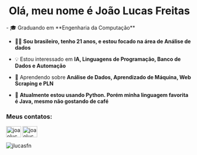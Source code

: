 <h1 align="center">Olá, meu nome é João Lucas Freitas</h1>
- 🎓 Graduando em **Engenharia da Computação**

- 👦🏻 **Sou brasileiro, tenho 21 anos, e estou focado na área de Análise de dados**

- 💡 Estou interessado em **IA, Linguagens de Programação, Banco de Dados e Automação**

- 🌱 Aprendendo sobre **Análise de Dados, Aprendizado de Máquina, Web Scraping e PLN**

- 🐍 **Atualmente estou usando Python. Porém minha linguagem favorita é Java, mesmo não gostando de café**

<h3 align="left">Meus contatos:</h3>
<p align="left">
<a href="https://linkedin.com/in/joaolucasfn" target="blank"><img align="center" src="https://raw.githubusercontent.com/rahuldkjain/github-profile-readme-generator/master/src/images/icons/Social/linked-in-alt.svg" alt="joaolucasfn" height="30" width="40" /></a>
<a href="https://instagram.com/joaolucasfn" target="blank"><img align="center" src="https://raw.githubusercontent.com/rahuldkjain/github-profile-readme-generator/master/src/images/icons/Social/instagram.svg" alt="joaolucasfn" height="30" width="40" /></a>
</p>

<p><img align="center" src="https://github-readme-stats.vercel.app/api/top-langs?username=jlucasfn&show_icons=true&locale=pt-br&layout=compact" alt="jlucasfn" /></p>
